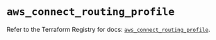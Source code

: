 # `aws_connect_routing_profile`

Refer to the Terraform Registry for docs: [`aws_connect_routing_profile`](https://registry.terraform.io/providers/hashicorp/aws/5.78.0/docs/resources/connect_routing_profile).
